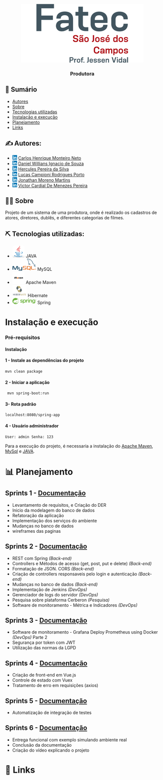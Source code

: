<p align="center">
  <a href="" rel="noopener">
 <img src="imagem/logo_fatecsjc.png" alt="Project logo"></a>
</p>

<h3 align="center">Produtora</h3>


## 📝 Sumário

- [Autores](#authors)
- [Sobre](#about)
- [Tecnologias utilizadas](#tech_utilizadas)
- [Instalação e execução](#install)
- [Planejamento](#planejamento)
- [Links](#links)

## ✍️ Autores:  <a name = "authors"></a>
- <img src="imagem\linkedln.png" height=15px> [Carlos Henrique Monteiro Neto ](https://www.linkedin.com/in/carlos-henrique-monteiro-neto-b62a0413a/) 
- <img src="imagem\linkedln.png" height=15px> [Daniel Willians Ignacio de Souza](https://www.linkedin.com/in/danielwisouza/)
- <img src="imagem\linkedln.png" height=15px> [Hercules Pereira da Silva](https://www.linkedin.com/in/hercules-pereira-03189711a/) 
- <img src="imagem\linkedln.png" height=15px> [Lucas Campioni Rodrigues Porto](https://www.linkedin.com/in/lucascampioni/) 
- <img src="imagem\linkedln.png" height=15px> [Jonathan Moreno Martins](https://www.linkedin.com/in/jonathanmmartins/) 
- <img src="imagem\linkedln.png" height=15px> [Victor Cardial De Menezes Pereira]() 

## 🕵🏼 Sobre <a name = "about"></a>

Projeto de um sistema de uma produtora, onde é realizado os cadastros de atores, diretores, dublês, e diferentes categorias de filmes.


## ⛏️ Tecnologias utilizadas:  <a name = "tech_utilizadas"></a>
- [<img src="imagem\java.jpg" height=40px>](https://www.oracle.com/br/Java/) JAVA
- [<img src="imagem\mysql.png" height=40px>](https://www.mysql.com//) MySQL
- [<img src="imagem\maven.jpg" height=40px>](https://maven.apache.org/) Apache Maven
- [<img src="imagem\hibernate.png" height=40px>](https://hibernate.org/) Hibernate
- [<img src="imagem\spring.png" height=20px>](https://spring.io/) Spring


#  Instalação e execução  <a name = "tinstall"></a>
### Pré-requisitos

#### Instalação

#### 1 - Instale as dependências do projeto
```
mvn clean package
```
#### 2 - Iniciar a aplicação
```
 mvn spring-boot:run
```
#### 3- Rota padrão
```
localhost:8080/spring-app
```
#### 4 - Usuário administrador
```
User: admin Senha: 123
```
Para a execução do projeto, é necessaria a instalação do [Apache Maven](#tecnologias-utilizadas), [MySql](#tecnologias-utilizadas) e [JAVA](#tecnologias-utilizadas).

# 📊 Planejamento <a name = "planejamento"></a>
## Sprints 1 - [Documentação](https://github.com/herculespsilva/spring-boot-produtora/tree/master/docs/1entrega.md)
- Levantamento de requisitos, e Criação do DER
- Inicio da modelagem do banco de dados
- Refatoração da aplicação
- Implementação dos serviços do ambiente
- Mudanças no banco de dados
- wireframes das paginas

## Sprints 2 - [Documentação](https://github.com/herculespsilva/spring-boot-produtora/tree/master/docs/2entrega.md)
- REST com Spring *(Back-end)*
- Controllers e Métodos de acesso (get, post, put e delete) *(Back-end)*
- Formatação de JSON. CORS *(Back-end)*
- Criação de controllers responsaveis pelo login e autenticação *(Back-end)*
- Mudanças no banco de dados *(Back-end)*
- Implementação de Jenkins *(DevOps)*
- Gerenciador de logs do servidor *(DevOps)*
- Pesquisa sobre plataforma Cerberon *(Pesquisa)*
- Software de monitoramento - Métrica e Indicadores *(DevOps)*

## Sprints 3 - [Documentação](https://github.com/herculespsilva/spring-boot-produtora/tree/master/docs/3entrega.md)
- Software de monitoramento - Grafana Deploy Prometheus using Docker *(DevOps)* Parte 2
- Segurança por token com JWT
- Utilização das normas da LGPD

## Sprints 4 - [Documentação](https://github.com/herculespsilva/spring-boot-produtora/tree/master/docs/4entrega.md)
- Criação de front-end em Vue.js
- Controle de estado com Vuex
- Tratamento de erro em requisições (axios)

## Sprints 5 - [Documentação](https://github.com/herculespsilva/spring-boot-produtora/tree/master/docs/5entrega.md)
- Automatização de integração de testes

## Sprints 6 - [Documentação](https://github.com/herculespsilva/spring-boot-produtora/tree/master/docs/6entrega.md)
- Entrega funcional com exemplo simulando ambiente real
- Conclusão da documentação
- Criação do vídeo explicando o projeto

# 💾 Links <a name = "links"></a>


